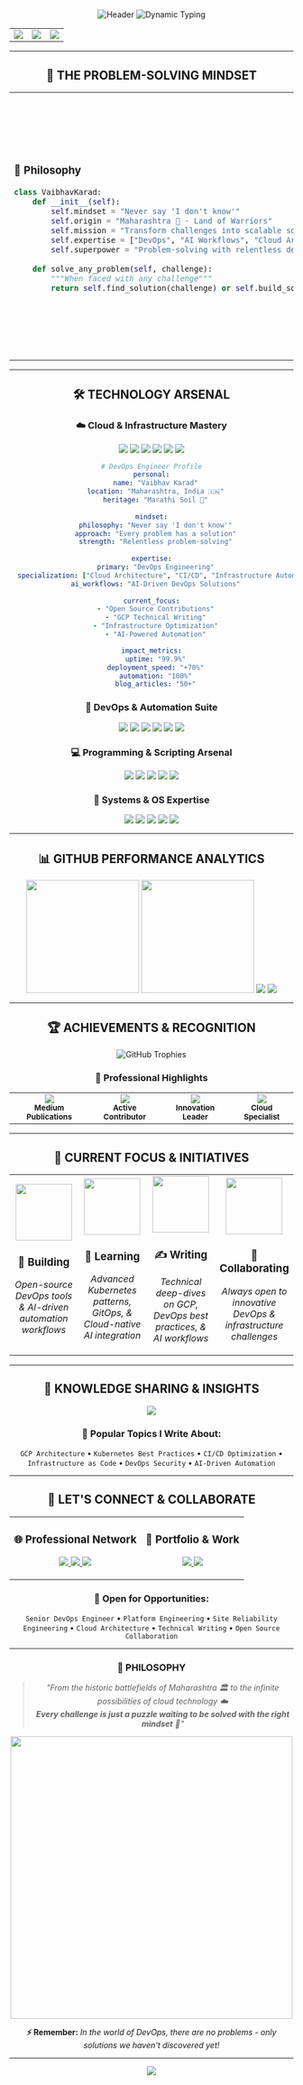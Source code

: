 # 
<div align="center">

<!-- Hero Section with Glassmorphism Effect -->
<picture>
  <source media="(prefers-color-scheme: dark)" srcset="https://capsule-render.vercel.app/api?type=waving&color=gradient&customColorList=12,2,20,25,30&height=300&section=header&text=VAIBHAV%20KARAD&fontSize=50&fontColor=fff&animation=fadeIn&fontAlignY=40&desc=DevOps%20Engineer%20%7C%20Problem%20Solver%20%7C%20AI%20Workflow%20Architect&descSize=18&descAlignY=60"/>
  <img src="https://capsule-render.vercel.app/api?type=waving&color=gradient&customColorList=12,2,20,25,30&height=300&section=header&text=VAIBHAV%20KARAD&fontSize=50&fontColor=fff&animation=fadeIn&fontAlignY=40&desc=DevOps%20Engineer%20%7C%20Problem%20Solver%20%7C%20AI%20Workflow%20Architect&descSize=18&descAlignY=60" alt="Header"/>
</picture>

<!-- Dynamic Typing with Premium Styling -->
<img src="https://readme-typing-svg.herokuapp.com?font=SF+Pro+Display&weight=600&size=32&duration=4000&pause=1000&color=6366F1&background=00000000&center=true&vCenter=true&multiline=true&width=800&height=120&lines=🚀+From+Maharashtra's+Heritage;💡+To+Global+Cloud+Innovation;⚡+Never+Say+'I+Don't+Know';🎯+AI-Driven+DevOps+Solutions" alt="Dynamic Typing"/>

<!-- Profile Stats with Glassmorphism Cards -->
<table>
  <tr>
    <td align="center">
      <img src="https://komarev.com/ghpvc/?username=karadhub&style=for-the-badge&color=6366F1&label=PROFILE+VIEWS"/>
    </td>
    <td align="center">
      <img src="https://img.shields.io/badge/EXPERIENCE-4%2B%20Years-6366F1?style=for-the-badge&labelColor=1E1B4B"/>
    </td>
    <td align="center">
      <img src="https://img.shields.io/badge/BLOGS-Medium-6366F1?style=for-the-badge&labelColor=1E1B4B"/>
    </td>
  </tr>
</table>

</div>

---

<!-- About Section with Modern Layout -->
<div align="center">

## 🌟 **THE PROBLEM-SOLVING MINDSET**

<table>
<tr>
<td width="60%">

### 🐍 **Philosophy**
```python
class VaibhavKarad:
    def __init__(self):
        self.mindset = "Never say 'I don't know'"
        self.origin = "Maharashtra 🌱 - Land of Warriors"  
        self.mission = "Transform challenges into scalable solutions"
        self.expertise = ["DevOps", "AI Workflows", "Cloud Architecture"]
        self.superpower = "Problem-solving with relentless determination"
    
    def solve_any_problem(self, challenge):
        """When faced with any challenge"""
        return self.find_solution(challenge) or self.build_solution(challenge)
```

</td>
<td width="40%">

<img src="https://user-images.githubusercontent.com/74038190/229223263-cf2e4b07-2615-4f87-9c38-e37600f8381a.gif" width="280"/>

### 📊 **Impact Metrics**
- 🎯 **99.9%** Infrastructure Uptime
- ⚡ **70%** Faster Deployments  
- 🔄 **100%** Automated Workflows
- 📈 **50+** Technical Articles

</td>
</tr>
</table>

</div>

---

<!-- Technology Stack with Advanced Visualization -->
<div align="center">

## 🛠️ **TECHNOLOGY ARSENAL**

### ☁️ **Cloud & Infrastructure Mastery**
<p>
<img src="https://img.shields.io/badge/Google_Cloud-4285F4?style=for-the-badge&logo=googlecloud&logoColor=white&labelColor=000"/>
<img src="https://img.shields.io/badge/AWS-FF9900?style=for-the-badge&logo=amazonaws&logoColor=white&labelColor=000"/>
<img src="https://img.shields.io/badge/Kubernetes-326CE5?style=for-the-badge&logo=kubernetes&logoColor=white&labelColor=000"/>
<img src="https://img.shields.io/badge/Docker-2496ED?style=for-the-badge&logo=docker&logoColor=white&labelColor=000"/>
<img src="https://img.shields.io/badge/Terraform-7B42BC?style=for-the-badge&logo=terraform&logoColor=white&labelColor=000"/>
<img src="https://img.shields.io/badge/Jenkins-D24939?style=for-the-badge&logo=jenkins&logoColor=white&labelColor=000"/>
</p>

```yaml
# DevOps Engineer Profile
personal:
  name: "Vaibhav Karad"
  location: "Maharashtra, India 🇮🇳"
  heritage: "Marathi Soil 🌱"
  
mindset:
  philosophy: "Never say 'I don't know'"
  approach: "Every problem has a solution"
  strength: "Relentless problem-solving"
  
expertise:
  primary: "DevOps Engineering"
  specialization: ["Cloud Architecture", "CI/CD", "Infrastructure Automation"]
  ai_workflows: "AI-Driven DevOps Solutions"
  
current_focus:
  - "Open Source Contributions"
  - "GCP Technical Writing"
  - "Infrastructure Optimization"
  - "AI-Powered Automation"

impact_metrics:
  uptime: "99.9%"
  deployment_speed: "+70%"
  automation: "100%"
  blog_articles: "50+"
```

### 🔧 **DevOps & Automation Suite**
<p>
<img src="https://img.shields.io/badge/Harness-00D4FF?style=for-the-badge&logo=harness&logoColor=white&labelColor=000"/>
<img src="https://img.shields.io/badge/GitHub_Actions-2088FF?style=for-the-badge&logo=github-actions&logoColor=white&labelColor=000"/>
<img src="https://img.shields.io/badge/Grafana-F46800?style=for-the-badge&logo=grafana&logoColor=white&labelColor=000"/>
<img src="https://img.shields.io/badge/Prometheus-E6522C?style=for-the-badge&logo=prometheus&logoColor=white&labelColor=000"/>
<img src="https://img.shields.io/badge/Nexus-143055?style=for-the-badge&logo=sonatype&logoColor=white&labelColor=000"/>
<img src="https://img.shields.io/badge/NGINX-009639?style=for-the-badge&logo=nginx&logoColor=white&labelColor=000"/>
</p>

### 💻 **Programming & Scripting Arsenal**
<p>
<img src="https://img.shields.io/badge/Python-FFD43B?style=for-the-badge&logo=python&logoColor=blue&labelColor=000"/>
<img src="https://img.shields.io/badge/Bash-4EAA25?style=for-the-badge&logo=gnu-bash&logoColor=white&labelColor=000"/>
<img src="https://img.shields.io/badge/YAML-CB171E?style=for-the-badge&logo=yaml&logoColor=white&labelColor=000"/>
<img src="https://img.shields.io/badge/JSON-000000?style=for-the-badge&logo=json&logoColor=white&labelColor=000"/>
<img src="https://img.shields.io/badge/Git-F05032?style=for-the-badge&logo=git&logoColor=white&labelColor=000"/>
</p>

### 🐧 **Systems & OS Expertise**
<p>
<img src="https://img.shields.io/badge/Linux-FCC624?style=for-the-badge&logo=linux&logoColor=black&labelColor=000"/>
<img src="https://img.shields.io/badge/Ubuntu-E95420?style=for-the-badge&logo=ubuntu&logoColor=white&labelColor=000"/>
<img src="https://img.shields.io/badge/CentOS-262577?style=for-the-badge&logo=centos&logoColor=white&labelColor=000"/>
<img src="https://img.shields.io/badge/Vim-019733?style=for-the-badge&logo=vim&logoColor=white&labelColor=000"/>
<img src="https://img.shields.io/badge/VS_Code-007ACC?style=for-the-badge&logo=visual-studio-code&logoColor=white&labelColor=000"/>
</p>

</div>

---

<!-- GitHub Analytics with Premium Design -->
<div align="center">

## 📊 **GITHUB PERFORMANCE ANALYTICS**

<!-- Main Stats Row -->
<picture>
  <source media="(prefers-color-scheme: dark)" srcset="https://github-readme-stats.vercel.app/api?username=karadhub&show_icons=true&theme=react&hide_border=true&bg_color=0D1117&title_color=6366F1&icon_color=00D4FF&text_color=FFFFFF&ring_color=6366F1&fire_color=FF6B9D&include_all_commits=true&count_private=true"/>
  <img src="https://github-readme-stats.vercel.app/api?username=karadhub&show_icons=true&theme=react&hide_border=true&bg_color=0D1117&title_color=6366F1&icon_color=00D4FF&text_color=FFFFFF&include_all_commits=true&count_private=true" height="200"/>
</picture>

<picture>
  <source media="(prefers-color-scheme: dark)" srcset="https://github-readme-stats.vercel.app/api/top-langs/?username=karadhub&layout=compact&theme=react&hide_border=true&bg_color=0D1117&title_color=6366F1&text_color=FFFFFF"/>
  <img src="https://github-readme-stats.vercel.app/api/top-langs/?username=karadhub&layout=compact&theme=react&hide_border=true&bg_color=0D1117&title_color=6366F1&text_color=FFFFFF" height="200"/>
</picture>

<!-- Contribution Graph -->
<img src="https://github-readme-activity-graph.vercel.app/graph?username=karadhub&theme=react-dark&hide_border=true&bg_color=0D1117&color=6366F1&line=00D4FF&point=FF6B9D"/>

<!-- Streak Stats -->
<img src="https://github-readme-streak-stats.herokuapp.com?user=karadhub&theme=react&hide_border=true&background=0D1117&stroke=6366F1&ring=6366F1&fire=FF6B9D&currStreakLabel=00D4FF&sideLabels=FFFFFF"/>

</div>

---

<!-- Achievements Section -->
<div align="center">

## 🏆 **ACHIEVEMENTS & RECOGNITION**

<img src="https://github-profile-trophy.vercel.app/?username=karadhub&theme=algolia&no-frame=true&no-bg=true&margin-w=4&column=4&rank=-C" alt="GitHub Trophies"/>

### 🎯 **Professional Highlights**
<table>
<tr>
<td align="center">
<img src="https://img.shields.io/badge/📝_Technical-Writer-6366F1?style=for-the-badge&labelColor=1E1B4B"/>
<br><sub><b>Medium Publications</b></sub>
</td>
<td align="center">
<img src="https://img.shields.io/badge/🚀_Open-Source-00D4FF?style=for-the-badge&labelColor=1E1B4B"/>
<br><sub><b>Active Contributor</b></sub>
</td>
<td align="center">
<img src="https://img.shields.io/badge/🤖_AI-Workflows-FF6B9D?style=for-the-badge&labelColor=1E1B4B"/>
<br><sub><b>Innovation Leader</b></sub>
</td>
<td align="center">
<img src="https://img.shields.io/badge/☁️_GCP-Expert-FF9500?style=for-the-badge&labelColor=1E1B4B"/>
<br><sub><b>Cloud Specialist</b></sub>
</td>
</tr>
</table>

</div>

---

<!-- Current Focus with Interactive Elements -->
<div align="center">

## 🎯 **CURRENT FOCUS & INITIATIVES**

<table>
<tr>
<td align="center" width="25%">
<img src="https://user-images.githubusercontent.com/74038190/212284087-bbe7e430-757e-4901-90bf-4cd2ce3e1852.gif" width="100"/>
<h3>🔭 Building</h3>
<p><em>Open-source DevOps tools & AI-driven automation workflows</em></p>
</td>
<td align="center" width="25%">
<img src="https://user-images.githubusercontent.com/74038190/212284158-e840e285-664b-44d7-b79b-e264b5e54825.gif" width="100"/>
<h3>🌱 Learning</h3>
<p><em>Advanced Kubernetes patterns, GitOps, & Cloud-native AI integration</em></p>
</td>
<td align="center" width="25%">
<img src="https://user-images.githubusercontent.com/74038190/212284136-03988914-d899-44b4-b1d9-4eeccf656e44.gif" width="100"/>
<h3>✍️ Writing</h3>
<p><em>Technical deep-dives on GCP, DevOps best practices, & AI workflows</em></p>
</td>
<td align="center" width="25%">
<img src="https://user-images.githubusercontent.com/74038190/212284100-561aa473-3905-4a80-b561-0d28506553ee.gif" width="100"/>
<h3>🤝 Collaborating</h3>
<p><em>Always open to innovative DevOps & infrastructure challenges</em></p>
</td>
</tr>
</table>

</div>

---

<!-- Blog & Content Section -->
<div align="center">

## 📝 **KNOWLEDGE SHARING & INSIGHTS**

<a href="https://medium.com/@karadhub">
<img src="https://img.shields.io/badge/📖_Read_My_Latest_Blogs_on_Medium-12100E?style=for-the-badge&logo=medium&logoColor=white&labelColor=000&color=gradient"/>
</a>

### 🎯 **Popular Topics I Write About:**
`GCP Architecture` • `Kubernetes Best Practices` • `CI/CD Optimization` • `Infrastructure as Code` • `DevOps Security` • `AI-Driven Automation`

</div>

---

<!-- Connect Section with Premium Design -->
<div align="center">

## 🤝 **LET'S CONNECT & COLLABORATE**

<table>
<tr>
<td align="center">

### 🌐 **Professional Network**
<p>
<a href="https://medium.com/@karadhub">
<img src="https://img.shields.io/badge/Medium-12100E?style=for-the-badge&logo=medium&logoColor=white&labelColor=000"/>
</a>
<a href="https://linkedin.com/in/yourprofile">
<img src="https://img.shields.io/badge/LinkedIn-0077B5?style=for-the-badge&logo=linkedin&logoColor=white&labelColor=000"/>
</a>
<a href="https://twitter.com/yourhandle">
<img src="https://img.shields.io/badge/Twitter-1DA1F2?style=for-the-badge&logo=twitter&logoColor=white&labelColor=000"/>
</a>
</p>

</td>
<td align="center">

### 💼 **Portfolio & Work**
<p>
<a href="your-website-url">
<img src="https://img.shields.io/badge/Portfolio-FF5722?style=for-the-badge&logo=google-chrome&logoColor=white&labelColor=000"/>
</a>
<a href="mailto:your.email@gmail.com">
<img src="https://img.shields.io/badge/Email-D14836?style=for-the-badge&logo=gmail&logoColor=white&labelColor=000"/>
</a>
</p>

</td>
</tr>
</table>

### 💬 **Open for Opportunities:**
`Senior DevOps Engineer` • `Platform Engineering` • `Site Reliability Engineering` • `Cloud Architecture` • `Technical Writing` • `Open Source Collaboration`

</div>

---

<!-- Footer with Animated Quote -->
<div align="center">

### 🌟 **PHILOSOPHY**

> *"From the historic battlefields of Maharashtra 🏛️ to the infinite possibilities of cloud technology ☁️  
> **Every challenge is just a puzzle waiting to be solved with the right mindset** 🧩"*

<img src="https://user-images.githubusercontent.com/74038190/212284115-f47cd8ff-2ffb-4b04-b5bf-4d1c14c0247f.gif" width="500"/>

**⚡ Remember:** *In the world of DevOps, there are no problems - only solutions we haven't discovered yet!*

</div>

---

<div align="center">
<img src="https://capsule-render.vercel.app/api?type=waving&color=gradient&customColorList=12,2,20,25,30&height=120&section=footer&text=Thanks%20for%20the%20visit!%20Let's%20build%20something%20amazing%20together%20🚀&fontSize=16&fontColor=fff&animation=twinkling"/>
</div>
